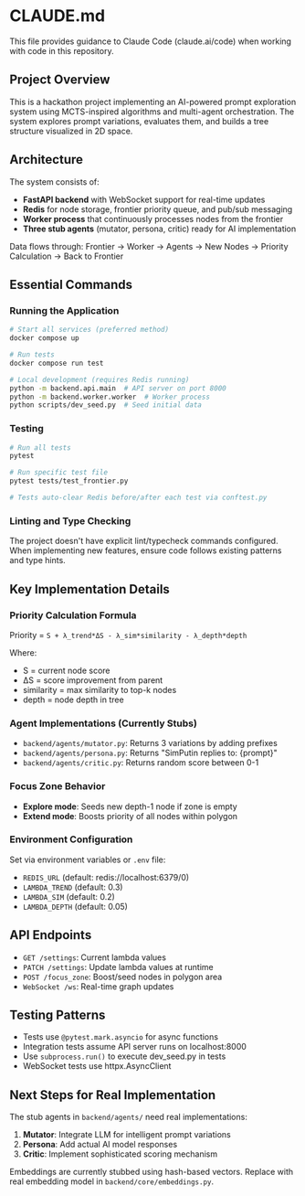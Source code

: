 # CLAUDE.md

This file provides guidance to Claude Code (claude.ai/code) when working with code in this repository.

## Project Overview

This is a hackathon project implementing an AI-powered prompt exploration system using MCTS-inspired algorithms and multi-agent orchestration. The system explores prompt variations, evaluates them, and builds a tree structure visualized in 2D space.

## Architecture

The system consists of:
- **FastAPI backend** with WebSocket support for real-time updates
- **Redis** for node storage, frontier priority queue, and pub/sub messaging
- **Worker process** that continuously processes nodes from the frontier
- **Three stub agents** (mutator, persona, critic) ready for AI implementation

Data flows through: Frontier → Worker → Agents → New Nodes → Priority Calculation → Back to Frontier

## Essential Commands

### Running the Application
```bash
# Start all services (preferred method)
docker compose up

# Run tests
docker compose run test

# Local development (requires Redis running)
python -m backend.api.main  # API server on port 8000
python -m backend.worker.worker  # Worker process
python scripts/dev_seed.py  # Seed initial data
```

### Testing
```bash
# Run all tests
pytest

# Run specific test file
pytest tests/test_frontier.py

# Tests auto-clear Redis before/after each test via conftest.py
```

### Linting and Type Checking
The project doesn't have explicit lint/typecheck commands configured. When implementing new features, ensure code follows existing patterns and type hints.

## Key Implementation Details

### Priority Calculation Formula
Priority = `S + λ_trend*ΔS - λ_sim*similarity - λ_depth*depth`

Where:
- S = current node score
- ΔS = score improvement from parent
- similarity = max similarity to top-k nodes
- depth = node depth in tree

### Agent Implementations (Currently Stubs)
- `backend/agents/mutator.py`: Returns 3 variations by adding prefixes
- `backend/agents/persona.py`: Returns "SimPutin replies to: {prompt}"
- `backend/agents/critic.py`: Returns random score between 0-1

### Focus Zone Behavior
- **Explore mode**: Seeds new depth-1 node if zone is empty
- **Extend mode**: Boosts priority of all nodes within polygon

### Environment Configuration
Set via environment variables or `.env` file:
- `REDIS_URL` (default: redis://localhost:6379/0)
- `LAMBDA_TREND` (default: 0.3)
- `LAMBDA_SIM` (default: 0.2)
- `LAMBDA_DEPTH` (default: 0.05)

## API Endpoints
- `GET /settings`: Current lambda values
- `PATCH /settings`: Update lambda values at runtime
- `POST /focus_zone`: Boost/seed nodes in polygon area
- `WebSocket /ws`: Real-time graph updates

## Testing Patterns
- Tests use `@pytest.mark.asyncio` for async functions
- Integration tests assume API server runs on localhost:8000
- Use `subprocess.run()` to execute dev_seed.py in tests
- WebSocket tests use httpx.AsyncClient

## Next Steps for Real Implementation
The stub agents in `backend/agents/` need real implementations:
1. **Mutator**: Integrate LLM for intelligent prompt variations
2. **Persona**: Add actual AI model responses
3. **Critic**: Implement sophisticated scoring mechanism

Embeddings are currently stubbed using hash-based vectors. Replace with real embedding model in `backend/core/embeddings.py`.